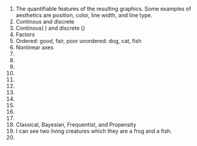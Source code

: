 1. The quantifiable features of the resulting graphics. Some examples of aesthetics are position, color, line width, and line type.
2. Continous and discrete
3. Continous( ) and discrete ()
4. Factors
5. Ordered: good, fair, poor
   unordered: dog, cat, fish
6. Nonlinear axes 
7.
8.
9.
10. 
11.
12.
13.
14.
15.
16.
17.
18. Classical, Bayesian, Frequentist, and Propensity 
19. I can see two living creatures which they are a frog and a fish. 
20.
